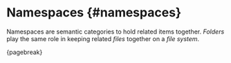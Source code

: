 # Namespaces {#namespaces}

Namespaces are semantic categories to hold related items together. *Folders* play the same role in keeping related *files* together on a *file system*.

{pagebreak}
